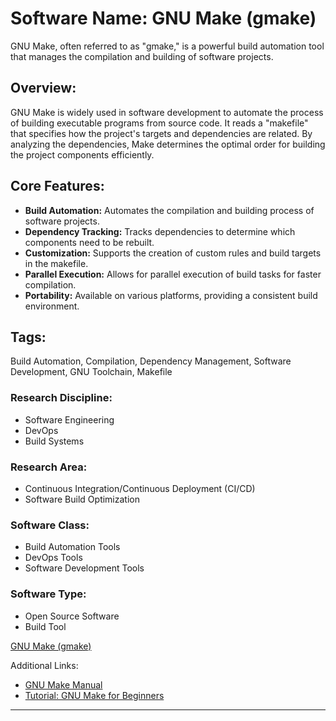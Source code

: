 # Software Name: GNU Make (gmake)
GNU Make, often referred to as "gmake," is a powerful build automation tool that manages the compilation and building of software projects.

## Overview:
GNU Make is widely used in software development to automate the process of building executable programs from source code. It reads a "makefile" that specifies how the project's targets and dependencies are related. By analyzing the dependencies, Make determines the optimal order for building the project components efficiently.

## Core Features:
- **Build Automation:** Automates the compilation and building process of software projects.
- **Dependency Tracking:** Tracks dependencies to determine which components need to be rebuilt.
- **Customization:** Supports the creation of custom rules and build targets in the makefile.
- **Parallel Execution:** Allows for parallel execution of build tasks for faster compilation.
- **Portability:** Available on various platforms, providing a consistent build environment.

## Tags:
Build Automation, Compilation, Dependency Management, Software Development, GNU Toolchain, Makefile

### Research Discipline:
- Software Engineering
- DevOps
- Build Systems

### Research Area:
- Continuous Integration/Continuous Deployment (CI/CD)
- Software Build Optimization

### Software Class:
- Build Automation Tools
- DevOps Tools
- Software Development Tools

### Software Type:
- Open Source Software
- Build Tool

[GNU Make (gmake)](https://www.gnu.org/software/make/)

Additional Links:
- [GNU Make Manual](https://www.gnu.org/software/make/manual/)
- [Tutorial: GNU Make for Beginners](https://opensource.com/article/18/8/what-how-makefile)
--------------------------------------
